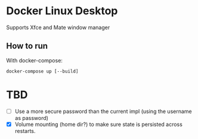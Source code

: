 # Docker Linux Desktop

Supports Xfce and Mate window manager

## How to run

With docker-compose:

`docker-compose up [--build]`

# TBD

- [ ] Use a more secure password than the current impl (using the username as password)
- [x] Volume mounting (home dir?) to make sure state is persisted across restarts.
